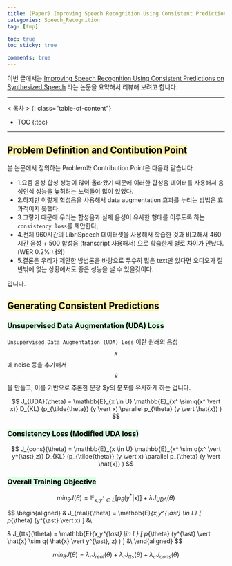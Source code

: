 ```yaml
---
title: (Paper) Improving Speech Recognition Using Consistent Predictions on Synthesized Speech
categories: Speech_Recognition
tag: [tmp]

toc: true
toc_sticky: true

comments: true
---
```



이번 글에서는 [Improving Speech Recognition Using Consistent Predictions on Synthesized Speech](https://ieeexplore.ieee.org/document/9053831) 라는 논문을 요약해서 리뷰해 보려고 합니다. 

---
< 목차 >
{: class="table-of-content"}
* TOC
{:toc}
---


## <mark style='background-color: #fff5b1'> Problem Definition and Contibution Point </mark>

본 논문에서 정의하는 Problem과 Contribution Point은 다음과 같습니다.

- 1.요즘 음성 합성 성능이 많이 올라왔기 때문에 이러한 합성음 데이터를 사용해서 음성인식 성능을 높히려는 노력들이 많이 있었다.
- 2.하지만 이렇게 합성음을 사용해서 data augmentation 효과를 누리는 방법은 효과적이지 못했다.
- 3.그렇기 때문에 우리는 합성음과 실제 음성이 유사한 형태를 이루도록 하는 `consistency loss`를 제안한다,
- 4.전체 960시간의 LibriSpeech 데이터셋을 사용해서 학습한 것과 비교해서 460시간 음성 + 500 합성음 (transcript 사용해서) 으로 학습한게 별로 차이가 안났다. (WER 0.2% 내외)
- 5.결론은 우리가 제안한 방법론을 바탕으로 무수히 많은 text만 있다면 오디오가 절반밖에 없는 상황에서도 좋은 성능을 낼 수 있을것이다. 

입니다.


## <mark style='background-color: #fff5b1'> Generating Consistent Predictions </mark>

### <mark style='background-color: #dcffe4'> Unsupervised Data Augmentation (UDA) Loss </mark>

`Unsupervised Data Augmentation (UDA) Loss` 이란 원래의 음성 $$x$$에 noise 등을 추가해서 $$\hat{x}$$을 만들고, 이를 기반으로 추론한 문장 $$y$의 분포를 유사하게 하는 겁니다.


$$
J_{UDA}(\theta) = \mathbb{E}_{x \in U} \mathbb{E}_{x^ \sim q(x^ \vert x)} D_{KL} (p_{\tilde{theta}} (y \vert x) \parallel p_{\theta} (y \vert \hat{x}) ) 
$$



### <mark style='background-color: #dcffe4'> Consistency Loss (Modified UDA loss) </mark>

$$
J_{cons}(\theta) = \mathbb{E}_{x \in U} \mathbb{E}_{x^ \sim q(x^ \vert y^{\ast},z)} D_{KL} (p_{\tilde{theta}} (y \vert x) \parallel p_{\theta} (y \vert \hat{x}) ) 
$$



### <mark style='background-color: #dcffe4'> Overall Training Objective </mark>

$$
{min}_{\theta} J(\theta) = \mathbb{E}_{x,y^{\ast} \in L} [p_{\theta}(y^{\ast} \vert x)] + \lambda J_{UDA} (\theta)
$$



$$
\begin{aligned}
&
J_{real}(\theta) = \mathbb{E}_{x,y^{\ast} \in L} [ p_{\theta} (y^{\ast} \vert x) ]
&\\

&
J_{tts}(\theta) = \mathbb{E}_{x,y^{\ast} \in L} [ p_{\theta} (y^{\ast} \vert \hat{x} \sim q( \hat{x} \vert y^{\ast}, z) ) ]
&\\
\end{aligned}
$$



$$
{min}_{\theta} J(\theta) = \lambda_r J_{real}(\theta) + \lambda_t J_{tts}(\theta) + \lambda_c J_{cons}(\theta)
$$
